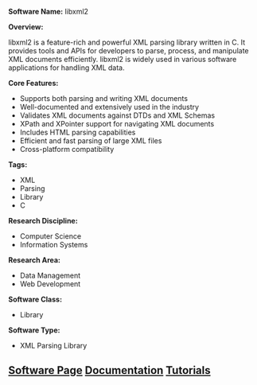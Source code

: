 **Software Name:** libxml2

**Overview:**

libxml2 is a feature-rich and powerful XML parsing library written in C. It provides tools and APIs for developers to parse, process, and manipulate XML documents efficiently. libxml2 is widely used in various software applications for handling XML data.

**Core Features:**
- Supports both parsing and writing XML documents
- Well-documented and extensively used in the industry
- Validates XML documents against DTDs and XML Schemas
- XPath and XPointer support for navigating XML documents
- Includes HTML parsing capabilities
- Efficient and fast parsing of large XML files
- Cross-platform compatibility

**Tags:**
- XML
- Parsing
- Library
- C

**Research Discipline:**
- Computer Science
- Information Systems

**Research Area:**
- Data Management
- Web Development

**Software Class:**
- Library

**Software Type:**
- XML Parsing Library

[Software Page](http://xmlsoft.org/)
[Documentation](http://xmlsoft.org/html/)
[Tutorials](http://xmlsoft.org/tutorial/)
--------------------------------------
